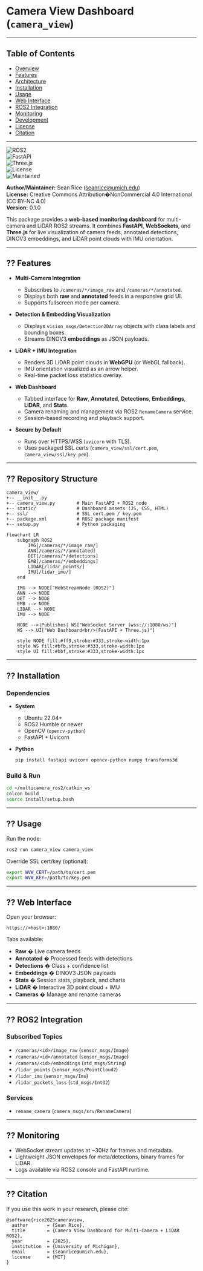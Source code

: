 # Camera View Dashboard (`camera_view`)

---

## Table of Contents
- [Overview](#overview)
- [Features](#features)
- [Architecture](#architecture)
- [Installation](#installation)
- [Usage](#usage)
- [Web Interface](#web-interface)
- [ROS2 Integration](#ros2-integration)
- [Monitoring](#monitoring)
- [Development](#development)
- [License](#license)
- [Citation](#citation)

---

![ROS2](https://img.shields.io/badge/ROS2-Humble-blue)  
![FastAPI](https://img.shields.io/badge/FastAPI-Ready-green)  
![Three.js](https://img.shields.io/badge/Three.js-WebGPU/WebGL-purple)  
![License](https://img.shields.io/badge/License-MIT-yellow)  
![Maintained](https://img.shields.io/badge/Maintained-Yes-success)  

**Author/Maintainer:** Sean Rice ([seanrice@umich.edu](mailto:seanrice@umich.edu))  
**License:** Creative Commons Attribution�NonCommercial 4.0 International (CC BY-NC 4.0)  
**Version:** 0.1.0  

This package provides a **web-based monitoring dashboard** for multi-camera and LiDAR ROS2 streams. It combines **FastAPI**, **WebSockets**, and **Three.js** for live visualization of camera feeds, annotated detections, DINOV3 embeddings, and LiDAR point clouds with IMU orientation.

---

## ?? Features

- **Multi-Camera Integration**
  - Subscribes to `/cameras/*/image_raw` and `/cameras/*/annotated`.
  - Displays both **raw** and **annotated** feeds in a responsive grid UI.
  - Supports fullscreen mode per camera.

- **Detection & Embedding Visualization**
  - Displays `vision_msgs/Detection2DArray` objects with class labels and bounding boxes.
  - Streams DINOV3 **embeddings** as JSON payloads.

- **LiDAR + IMU Integration**
  - Renders 3D LiDAR point clouds in **WebGPU** (or WebGL fallback).
  - IMU orientation visualized as an arrow helper.
  - Real-time packet loss statistics overlay.

- **Web Dashboard**
  - Tabbed interface for **Raw**, **Annotated**, **Detections**, **Embeddings**, **LiDAR**, and **Stats**.
  - Camera renaming and management via ROS2 `RenameCamera` service.
  - Session-based recording and playback support.

- **Secure by Default**
  - Runs over HTTPS/WSS (`uvicorn` with TLS).
  - Uses packaged SSL certs (`camera_view/ssl/cert.pem`, `camera_view/ssl/key.pem`).

---

## ?? Repository Structure

```
camera_view/
+-- __init__.py
+-- camera_view.py        # Main FastAPI + ROS2 node
+-- static/               # Dashboard assets (JS, CSS, HTML)
+-- ssl/                  # SSL cert.pem / key.pem
+-- package.xml           # ROS2 package manifest
+-- setup.py              # Python packaging
```

```mermaid
flowchart LR
    subgraph ROS2
        IMG[/cameras/*/image_raw/]
        ANN[/cameras/*/annotated]
        DET[/cameras/*/detections]
        EMB[/cameras/*/embeddings]
        LIDAR[/lidar_points/]
        IMU[/lidar_imu/]
    end

    IMG --> NODE["WebStreamNode (ROS2)"]
    ANN --> NODE
    DET --> NODE
    EMB --> NODE
    LIDAR --> NODE
    IMU --> NODE

    NODE -->|Publishes| WS["WebSocket Server (wss://:1080/ws)"]
    WS --> UI["Web Dashboard<br/>(FastAPI + Three.js)"]

    style NODE fill:#ff9,stroke:#333,stroke-width:1px
    style WS fill:#bfb,stroke:#333,stroke-width:1px
    style UI fill:#bbf,stroke:#333,stroke-width:1px
```

---

## ?? Installation

### Dependencies

- **System**
  - Ubuntu 22.04+
  - ROS2 Humble or newer
  - OpenCV (`opencv-python`)
  - FastAPI + Uvicorn

- **Python**
  ```bash
  pip install fastapi uvicorn opencv-python numpy transforms3d
  ```

### Build & Run

```bash
cd ~/multicamera_ros2/catkin_ws
colcon build
source install/setup.bash
```

---

## ?? Usage

Run the node:

```bash
ros2 run camera_view camera_view
```

Override SSL cert/key (optional):

```bash
export WVW_CERT=/path/to/cert.pem
export WVW_KEY=/path/to/key.pem
```

---

## ?? Web Interface

Open your browser:

```
https://<host>:1080/
```

Tabs available:
- **Raw** � Live camera feeds
- **Annotated** � Processed feeds with detections
- **Detections** � Class + confidence list
- **Embeddings** � DINOV3 JSON payloads
- **Stats** � Session stats, playback, and charts
- **LiDAR** � Interactive 3D point cloud + IMU
- **Cameras** � Manage and rename cameras

---

## ?? ROS2 Integration

### Subscribed Topics
- `/cameras/<id>/image_raw` (`sensor_msgs/Image`)
- `/cameras/<id>/annotated` (`sensor_msgs/Image`)
- `/cameras/<id>/embeddings` (`std_msgs/String`)
- `/lidar_points` (`sensor_msgs/PointCloud2`)
- `/lidar_imu` (`sensor_msgs/Imu`)
- `/lidar_packets_loss` (`std_msgs/Int32`)

### Services
- `rename_camera` (`camera_msgs/srv/RenameCamera`)

---

## ?? Monitoring

- WebSocket stream updates at ~30Hz for frames and metadata.
- Lightweight JSON envelopes for meta/detections, binary frames for LiDAR.
- Logs available via ROS2 console and FastAPI runtime.

---

## ?? Citation

If you use this work in your research, please cite:

```
@software{rice2025cameraview,
  author       = {Sean Rice},
  title        = {Camera View Dashboard for Multi-Camera + LiDAR ROS2},
  year         = {2025},
  institution  = {University of Michigan},
  email        = {seanrice@umich.edu},
  license      = {MIT}
}
```
